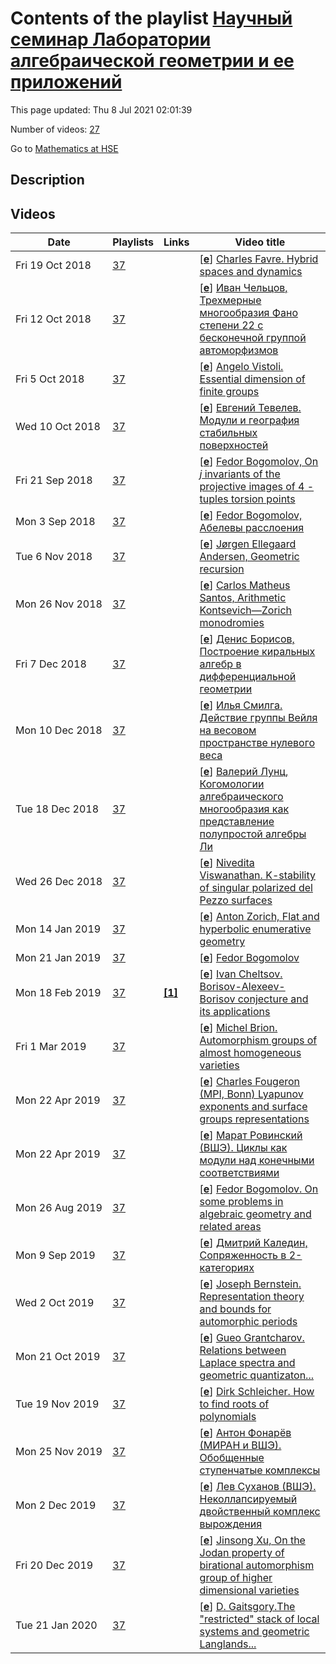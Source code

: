 # Contents of the playlist [Научный cеминар Лаборатории алгебраической геометрии и ее приложений](https://www.youtube.com/playlist?list=PLq3E5oubNNoCHLUPRtfGiWUj4FfMLFWEY)

This page updated: Thu 8 Jul 2021 02:01:39

Number of videos: [27](#videos)

Go to [Mathematics at HSE](../README.md)

## Description



## Videos

|Date|Playlists|Links|Video title|
|---|---|---|---|
| Fri&nbsp;19&nbsp;Oct&nbsp;2018 | [37](../playlists/37 "Научный cеминар Лаборатории алгебраической геометрии и ее приложений") |  | [[**e**](https://studio.youtube.com/video/C_tOS0LmY7o/edit "Edit")] [Charles Favre. Hybrid spaces and dynamics](https://www.youtube.com/watch?v=C_tOS0LmY7o&list=PLq3E5oubNNoCHLUPRtfGiWUj4FfMLFWEY "Научный Семинар Лаборатории алгебраической геометрии и ее приложений 19.10.18&#013;&#013;I shall review how to use the construction of hybrid spaces introduced by V. Berkovich and recently used by Boucksom and Jonsson to analyze degeneration of holomorphic dynamical systems.") |
| Fri&nbsp;12&nbsp;Oct&nbsp;2018 | [37](../playlists/37 "Научный cеминар Лаборатории алгебраической геометрии и ее приложений") |  | [[**e**](https://studio.youtube.com/video/Cc6iYTeTxPQ/edit "Edit")] [Иван Чельцов, Трехмерные многообразия Фано степени 22 с бесконечной группой автоморфизмов](https://www.youtube.com/watch?v=Cc6iYTeTxPQ&list=PLq3E5oubNNoCHLUPRtfGiWUj4FfMLFWEY "Научный Семинар Лаборатории алгебраической геометрии и ее приложений, 12.10.2018&#013;&#013;Трехмерные многообразия Фано степени 22 были ошибочно пропущены Фано, и открыты Исковских в 80-х годах прошлого столетия. Но сам Исковских пропустил одно из них, группа автоморфизмов которого такая же как у проективной прямой. Позже это многообраззие было найдено Мукаем и Умемурой, а Прохоров описал все трехмерные многообразия Фано степени 22 с бесконечной группой автоморфизмов Их немного: многообразие Мукая-Умемуры, одно многообразие с действием аддитивной группы, и однопараметрическое семейство многообразий с действием мультипликативной группы. В первой части доклада мы очень явно опишем конструкцию последних многообразий, которая недавно была найдена Кузнецовым и Прохоровым. А во второй части доклада мы покажем как ее применить чтобы ответить на один старый вопрос Дональдсона.") |
| Fri&nbsp;5&nbsp;Oct&nbsp;2018 | [37](../playlists/37 "Научный cеминар Лаборатории алгебраической геометрии и ее приложений") |  | [[**e**](https://studio.youtube.com/video/nfFUMBedH2A/edit "Edit")] [Angelo Vistoli. Essential dimension of finite groups](https://www.youtube.com/watch?v=nfFUMBedH2A&list=PLq3E5oubNNoCHLUPRtfGiWUj4FfMLFWEY "Научный Семинар Лаборатории алгебраической геометрии и ее приложений, 05.10.2018. Доклад проводится совместно с коллоквиумом Москва-Пиза.&#013;&#013;Essential dimension is a fundamental way of measuring the complexity of a finite group G. It measures how many independent parameters are needed to describe all Galois extensions E/K with group G, where K is an extension of a fixed base field k. For example, if k contains a primitive n-th root of 1 and G is a cyclic group of order n, all Galois extensions E/K with Galois group G is obtained by taking an n-th root of an element of K; this means that the essential dimension of a cyclic group of order n is 1.&#013;&#013;I will review some of what is known about essential dimension of finite groups and the main techniques that are used in the subject, including some very recent applications of birational geometry") |
| Wed&nbsp;10&nbsp;Oct&nbsp;2018 | [37](../playlists/37 "Научный cеминар Лаборатории алгебраической геометрии и ее приложений") |  | [[**e**](https://studio.youtube.com/video/XUjytrWoIzk/edit "Edit")] [Евгений Тевелев. Модули и география стабильных поверхностей](https://www.youtube.com/watch?v=XUjytrWoIzk&list=PLq3E5oubNNoCHLUPRtfGiWUj4FfMLFWEY "Научный Семинар Лаборатории алгебраической геометрии и ее приложений, 10.10.2018&#013;&#013;Ли и Парк построили много примеров односвязных гладких&#013;алгебраических поверхностей общего типа без голоморфных форм&#013;с помощью Q-горенстейновых сглаживаний стабильных поверхностей.&#013;Я расскажу о двух обобщениях этого метода. Одно использует&#013;гипотезу Мори о семистабильных флипах, доказанную совместно&#013;с Полом Хакингом и Джанкарло Урзуа. Другое показывает, как&#013;с помощью редукции по модулю простого числа доказывать&#013;односвязность конкретных комплексных поверхностей,&#013;например поверхности Крайгеро-Гаттаццо (совместная работа&#013;с Джули Рана и Джанкарло Урзуа).") |
| Fri&nbsp;21&nbsp;Sep&nbsp;2018 | [37](../playlists/37 "Научный cеминар Лаборатории алгебраической геометрии и ее приложений") |  | [[**e**](https://studio.youtube.com/video/M9MYCbqibKI/edit "Edit")] [Fedor Bogomolov, On $j$ invariants of the projective images of $4$ - tuples torsion points](https://www.youtube.com/watch?v=M9MYCbqibKI&list=PLq3E5oubNNoCHLUPRtfGiWUj4FfMLFWEY "Научный Семинар Лаборатории алгебраической геометрии и ее приложений. 14.09.2018&#013;&#013;This talk is a continuation of the series of talks I gave last year. In this talk I will discuss the proof of some cases of first of conjecture formulated in our joint article with Hang Fu and Yuri Tschinkel. Namely consider a natural family of elliptic curves $E&#95;t,t\in P^1&#95;t$ (with singular fibers over $0,1,\infty.) having a natural subgroup of $2$-torsion points and an involution $\theta$ which maps them into themselves. The quotient of the family $E&#95;t$ by $\theta$ is a rational family with generic fiber $P^1&#95;z$ over $P^1&#95;t$ We are considering the $4$ tuples of the images of torsion points in $P^1&#95;z$ and $j$-invariant of the $4$-tuples with values in $P^1&#95;j$. Note that the family of all torsion $4$-tuples in all curves $P^1&#95;z$ split into a union of irreducible curves $Y&#95;{\omega}$. Thus we have a map $t,j$ on every $Y&#95;{\omega}$ into $P^1&#95;t\times P^1&#95;j$. Conjecture The map $t,j: Y&#95;{\omega}$ is rational embedding for all but a few natural exceptions. I will discuss in my talk several results obtained jointly with Hang Fu supporting this conjecture based on the study on the behavior of torsion points of elliptic curves under multiplicative degeneration.") |
| Mon&nbsp;3&nbsp;Sep&nbsp;2018 | [37](../playlists/37 "Научный cеминар Лаборатории алгебраической геометрии и ее приложений") |  | [[**e**](https://studio.youtube.com/video/YfRirBLLzrY/edit "Edit")] [Fedor Bogomolov, Абелевы расслоения](https://www.youtube.com/watch?v=YfRirBLLzrY&list=PLq3E5oubNNoCHLUPRtfGiWUj4FfMLFWEY "Научный Семинар Лаборатории алгебраической геометрии и ее приложений. 31.08.2018&#013;&#013;В своем докладе я собираюсь обсудить структуру расслоений общий слой которых является абелевым многообразием. В частности, я рассмотрю критерии существования сечений в таких расслоениях как топологических, так и алгебраических в проективном случае. Я также собираюсь рассказать о приложении этих критериев к описанию структуры лагранжевых расслоений на гиперкэлеровых многообразиях. В частности результаты о структуре базы такого расслоения. Мой доклад основан на совместных результатах с Курносовым, Вербитским и Деевым") |
| Tue&nbsp;6&nbsp;Nov&nbsp;2018 | [37](../playlists/37 "Научный cеминар Лаборатории алгебраической геометрии и ее приложений") |  | [[**e**](https://studio.youtube.com/video/YqjIpyabqpM/edit "Edit")] [Jørgen Ellegaard Andersen, Geometric recursion](https://www.youtube.com/watch?v=YqjIpyabqpM&list=PLq3E5oubNNoCHLUPRtfGiWUj4FfMLFWEY "Научный Семинар Лаборатории алгебраической геометрии и ее приложений. 02.11.2018&#013;&#013;Geometric Recursion is a very general machinery for constructing mapping class group invariants objects associated to two dimensional surfaces. After presenting the general abstract setup&#013;we shall see how a number of constructions in low dimensional geometry and topology fits into this setting. These will include the Mirzakhani-McShane identies and Zeta-functions based on the simpel closed geodesic length spectrum. We shall see how Geometric Recursion provides us with a kind of categorification of Topological Recursion, namely any application of Topological Recursion can be lifted to a Geometric Recursion setting involving continuous functions on Teichmuller space, where the connection back to Topological Recursion is obtained by integration over the moduli space of curve.&#013;We will end the talk by applying the machinery to obtain interesting results on expectation values of various statistics of length of simple closed geodesic over moduli spaces of hyperbolic surfaces.&#013;The work presented is joint with G. Borot and N. Orantin.") |
| Mon&nbsp;26&nbsp;Nov&nbsp;2018 | [37](../playlists/37 "Научный cеминар Лаборатории алгебраической геометрии и ее приложений") |  | [[**e**](https://studio.youtube.com/video/w29sGWt_xHA/edit "Edit")] [Carlos Matheus Santos,   Arithmetic Kontsevich—Zorich monodromies](https://www.youtube.com/watch?v=w29sGWt_xHA&list=PLq3E5oubNNoCHLUPRtfGiWUj4FfMLFWEY "Научный Семинар Лаборатории алгебраической геометрии и ее приложений. 23.11.18&#013;&#013;In this talk, we will discuss a joint work with Pascal Hubert around a question of Sarnak on the presence of thin groups amongst the Kontsevich-Zorich monodromies of SL(2,R)-orbits on moduli spaces of translation surfaces.") |
| Fri&nbsp;7&nbsp;Dec&nbsp;2018 | [37](../playlists/37 "Научный cеминар Лаборатории алгебраической геометрии и ее приложений") |  | [[**e**](https://studio.youtube.com/video/IdEVjf-Rjw4/edit "Edit")] [Денис Борисов, Построение киральных алгебр в  дифференциальной геометрии](https://www.youtube.com/watch?v=IdEVjf-Rjw4&list=PLq3E5oubNNoCHLUPRtfGiWUj4FfMLFWEY "Научный Семинар Лаборатории алгебраической геометрии и ее приложений. 09.11.2018. &#013;&#013;Я   представлю   метод   построения   киральных   алгебр   (в их дифференциально-геометрической  форме)  на  многообразиях произвольной  размерности.  Начальными  данными являются когомологические классы Делиня соответствующей размерности. Я покажу, что такие &#013;классы   определяют линейные   расслоения   на   грассманианах Бейлинсона-Дринфельда. Определив  квази-&#013;когерентные  пучки как  пучки  борнологических  пространств,  мы  можем перенести эти линейные расслоения на пространства Рана, получая  таким образом киральные &#013;алгебры. This is a joint work with Kobi Kremnizer (Oxford)") |
| Mon&nbsp;10&nbsp;Dec&nbsp;2018 | [37](../playlists/37 "Научный cеминар Лаборатории алгебраической геометрии и ее приложений") |  | [[**e**](https://studio.youtube.com/video/9JJvg46TAI0/edit "Edit")] [Илья Смилга. Действие группы Вейля на весовом пространстве нулевого веса](https://www.youtube.com/watch?v=9JJvg46TAI0&list=PLq3E5oubNNoCHLUPRtfGiWUj4FfMLFWEY "Научный Семинар Лаборатории алгебраической геометрии и ее приложений. 07.12.2018&#013;&#013;Пусть G - простая (комплексная, или расщепимая, или компактная) группа Ли, а rho - конечномерное неприводимое представление этой группы (на пространстве V). Тогда можно определить действие группы Вейля W группы G на весовое подпространство V, соответствующее нулевому весу (назовём его V0). Особую роль в группе Вейля играет &#34;самый длинный элемент&#34; w0, который все положительные корни переводит в отрицательные. Мы расскажем о решении следующего вопроса: в каких случаях w0 действует на V0 нетривиально? (Вопрос возник в связи с некоторым вопросом по динамике групп аффинных преобразований). &#013;Разумеется, когда V0 само тривиально (то есть когда старший вес V не лежит в решётке корней), то и действие тоже тривиально. В остальных случаях оказывается, что действие почти всегда нетривиально. Исключение составляют те представления, чей старший вес кратен одному из фундаментальных весов, с коэффициентом, не превышающим некоторое пороговое значение. Эти пороговые значения зависят от группы и от веса, и выстраиваются в очень интригующую таблицу.") |
| Tue&nbsp;18&nbsp;Dec&nbsp;2018 | [37](../playlists/37 "Научный cеминар Лаборатории алгебраической геометрии и ее приложений") |  | [[**e**](https://studio.youtube.com/video/ufPb7YYKvMU/edit "Edit")] [Валерий Лунц, Когомологии алгебраического многообразия как представление полупростой алгебры Ли](https://www.youtube.com/watch?v=ufPb7YYKvMU&list=PLq3E5oubNNoCHLUPRtfGiWUj4FfMLFWEY "Я расскажу свою старую работу с E. Looijenga про то, что в когомологиях гладкого проективного многообразия возникает естественное действие некоторой полупростой алгебры Ли.   Интересны   связи   этой   конструкции   с группой   автоэквивалентностей   производной категории многообразия   и   с   зеркальной   симметрией.   Будут сформулированы   некоторые конкретные гипотезы.&#013;&#013;(joint colloquium of Laboratory of Algebraic Geometry and Laboratory of Mirror Symmetry)") |
| Wed&nbsp;26&nbsp;Dec&nbsp;2018 | [37](../playlists/37 "Научный cеминар Лаборатории алгебраической геометрии и ее приложений") |  | [[**e**](https://studio.youtube.com/video/84KX5i4Y8gA/edit "Edit")] [Nivedita Viswanathan. K-stability of singular polarized del Pezzo surfaces](https://www.youtube.com/watch?v=84KX5i4Y8gA&list=PLq3E5oubNNoCHLUPRtfGiWUj4FfMLFWEY "Научный Семинар Лаборатории алгебраической геометрии и ее приложений, 24.12.18&#013;&#013;We show how to prove K-stability for some polarized mildly singular del Pezzo surfaces of degree 1") |
| Mon&nbsp;14&nbsp;Jan&nbsp;2019 | [37](../playlists/37 "Научный cеминар Лаборатории алгебраической геометрии и ее приложений") |  | [[**e**](https://studio.youtube.com/video/NT777B2iQYk/edit "Edit")] [Anton Zorich, Flat and hyperbolic enumerative geometry](https://www.youtube.com/watch?v=NT777B2iQYk&list=PLq3E5oubNNoCHLUPRtfGiWUj4FfMLFWEY "Научный Семинар Лаборатории алгебраической геометрии и ее приложений, 28.12.2018&#013;&#013;This talk (based on joint work with V.Delecroix, E.Goujard and P.Zograf) bridges certain aspects of flat and hyperbolic enumerative geometry. We derive from the Kontsevich's count of metric ribbon graphs a formula for the Masur--Veech volume of the moduli space of quadratic differentials in terms of intersection numbers of psi-classes. We show that Mirzakhani's frequencies of simple closed hyperbolic   geodesics   of   different   combinatorial   types   coincide   with   the   frequencies   of   the corresponding square-tiled surfaces. Using our recent equidistribution results for square-tiled surfaces of fixed combinatorial type we derive applications for the count of meanders on surfaces of arbitrary &#013;genus. We conclude with several conjectures concerning the shape of a typical multicurve on a surface of large genus and the shape of a typical square-tiled surface of large genus.") |
| Mon&nbsp;21&nbsp;Jan&nbsp;2019 | [37](../playlists/37 "Научный cеминар Лаборатории алгебраической геометрии и ее приложений") |  | [[**e**](https://studio.youtube.com/video/8nWdRLOTUug/edit "Edit")] [Fedor Bogomolov](https://www.youtube.com/watch?v=8nWdRLOTUug&list=PLq3E5oubNNoCHLUPRtfGiWUj4FfMLFWEY "Научный Семинар Лаборатории алгебраической геометрии и ее приложений, 18.01.2019&#013;&#013;Fedor Bogomolov. On base varieties of lagrangian abelian fibrations on projective hyperkahler manifolds&#013;&#013;In my talk I will discuss the results of our recent joint article with N. Kurnosov. In this article we complete the proof that Lagrangian abelian fibrations on compact hyperkhaler fourfolds have projective plane as a base. I will discuss the main result and also possible generalization to the case of higher dimensions.") |
| Mon&nbsp;18&nbsp;Feb&nbsp;2019 | [37](../playlists/37 "Научный cеминар Лаборатории алгебраической геометрии и ее приложений") | [**[1]**](https://arxiv.org/abs/1901.04145) | [[**e**](https://studio.youtube.com/video/UE9pxFGLk8E/edit "Edit")] [Ivan Cheltsov. Borisov-Alexeev-Borisov conjecture and its applications](https://www.youtube.com/watch?v=UE9pxFGLk8E&list=PLq3E5oubNNoCHLUPRtfGiWUj4FfMLFWEY "Семинар Лаборатории алгебраической геометрии, 15.02.2019&#013;&#013;In August 2018, Caucher Birkar got Fields Medal for his proof of the famous Borisov-Alexeev-Borisov conjecture. This result has many applications. One of them is the proof, due toProkhorov and Shramov, of the Jordan property for the Cremona group Cr(n) of birationalautomorphisms of the n-dimensionl projective space. This is a generalization of the classical result ofSerre on the structure of Cr(2), the Cremona group of the plane. Another application is due to Blanc,Lamy and Zimmermann (see https://arxiv.org/abs/1901.04145), who generalized the classical result ofCantat and Lamy to higher dimensions. In my talk I will introduce the classical framework andmotivations in a geometric and accessible way. Then I will explain what the Borisov-Alexeev-Borisovconjecture is and will present its new application, which is a work in progress with Blanc, Duncan andProkhorov") |
| Fri&nbsp;1&nbsp;Mar&nbsp;2019 | [37](../playlists/37 "Научный cеминар Лаборатории алгебраической геометрии и ее приложений") |  | [[**e**](https://studio.youtube.com/video/yIbD6zpc9SM/edit "Edit")] [Michel Brion. Automorphism groups of almost homogeneous varieties](https://www.youtube.com/watch?v=yIbD6zpc9SM&list=PLq3E5oubNNoCHLUPRtfGiWUj4FfMLFWEY "Семинар Лаборатории алгебраической геометрии 28.02.2019&#013;&#013;The automorphism group of a projective algebraic variety X is known to be a &#34;locally algebraic group&#34;, extension of a discrete group (the group of components) by a connected algebraic group. The group of components of Aut(X) is quite mysterious: recently, Lesieutre constructed examples for which this group is not finitely generated. In this talk, we will discuss the structure of Aut(X) when X has an action of an algebraic group with an open dense orbit. In particular, we will see that the group of components is arithmetic (and hence finitely presented) under this assumption.") |
| Mon&nbsp;22&nbsp;Apr&nbsp;2019 | [37](../playlists/37 "Научный cеминар Лаборатории алгебраической геометрии и ее приложений") |  | [[**e**](https://studio.youtube.com/video/-YSKO1Lf3WY/edit "Edit")] [Charles Fougeron (MPI, Bonn) Lyapunov exponents and surface groups representations](https://www.youtube.com/watch?v=-YSKO1Lf3WY&list=PLq3E5oubNNoCHLUPRtfGiWUj4FfMLFWEY "Семинар Лаборатории алгебраической геометрии, 12.04.2019&#013;On a hyperbolic surface, we consider a representation of its fundamental group in a matrix group; in other words, a flat bundle above the surface. Under some integrability hypothesis we can associate to theses objects a set of Lyapunov exponents and a flag decomposition of the bundle that will characterize the dynamics of the vectors in the bundle transported along hyperbolic geodesics on the surface. This decomposition is sometimes called dynamical variation of Hodge structure. In fact, some recent results relate this dynamical decomposition with the holomorphic subbundles of the flat bundle.&#013;&#013;During the seminar, I will explain this link, and will consider a specific case induced by hypergeometric differential equations. Finally, I will present some advances in a work in progress with S. Filip on a family of examples that was remarked to be special through the computation of their Lyapunov exponents, and whose monodromy groups give new conjectural examples of discrete or thin subgroups of matrix groups.") |
| Mon&nbsp;22&nbsp;Apr&nbsp;2019 | [37](../playlists/37 "Научный cеминар Лаборатории алгебраической геометрии и ее приложений") |  | [[**e**](https://studio.youtube.com/video/x0HLvecwFAc/edit "Edit")] [Марат Ровинский (ВШЭ). Циклы как модули над конечными соответствиями](https://www.youtube.com/watch?v=x0HLvecwFAc&list=PLq3E5oubNNoCHLUPRtfGiWUj4FfMLFWEY "Для произвольного набора гладких проективных многообразий и неотрицательного целого q прямую сумму пространств q-циклов этих многообразий можно рассматривать как модуль над алгеброй конечных соответствий данного набора. Я расскажу то немногое, что известно об этих модулях, а также, чего от них естественно ожидать.") |
| Mon&nbsp;26&nbsp;Aug&nbsp;2019 | [37](../playlists/37 "Научный cеминар Лаборатории алгебраической геометрии и ее приложений") |  | [[**e**](https://studio.youtube.com/video/i_nXSRGzY3s/edit "Edit")] [Fedor Bogomolov. On some problems in algebraic geometry and related areas](https://www.youtube.com/watch?v=i_nXSRGzY3s&list=PLq3E5oubNNoCHLUPRtfGiWUj4FfMLFWEY "Научный Семинар Лаборатории алгебраической геометрии и ее приложений 23.08.2019&#013;&#013;I would like to discuss some open problems in complex geometry, algberaic geometry and number theory which I encounted in my research") |
| Mon&nbsp;9&nbsp;Sep&nbsp;2019 | [37](../playlists/37 "Научный cеминар Лаборатории алгебраической геометрии и ее приложений") |  | [[**e**](https://studio.youtube.com/video/Wy5qhXGd8Pc/edit "Edit")] [Дмитрий Каледин, Сопряженность в 2-категориях](https://www.youtube.com/watch?v=Wy5qhXGd8Pc&list=PLq3E5oubNNoCHLUPRtfGiWUj4FfMLFWEY "Научный Семинар Лаборатории алгебраической геометрии и ее приложений, 06.09.2019") |
| Wed&nbsp;2&nbsp;Oct&nbsp;2019 | [37](../playlists/37 "Научный cеминар Лаборатории алгебраической геометрии и ее приложений") |  | [[**e**](https://studio.youtube.com/video/qstJXYo2o7k/edit "Edit")] [Joseph Bernstein. Representation theory and bounds for  automorphic periods](https://www.youtube.com/watch?v=qstJXYo2o7k&list=PLq3E5oubNNoCHLUPRtfGiWUj4FfMLFWEY "Научный Семинар Лаборатории алгебраической геометрии и ее приложений, 07.06.2012") |
| Mon&nbsp;21&nbsp;Oct&nbsp;2019 | [37](../playlists/37 "Научный cеминар Лаборатории алгебраической геометрии и ее приложений") |  | [[**e**](https://studio.youtube.com/video/_RXs7c2EWGI/edit "Edit")] [Gueo Grantcharov. Relations between Laplace spectra and geometric quantizaton...](https://www.youtube.com/watch?v=_RXs7c2EWGI&list=PLq3E5oubNNoCHLUPRtfGiWUj4FfMLFWEY "Научный Семинар Лаборатории алгебраической геометрии и ее приложений 18.10.19&#013;Gueo Grantcharov (FIU). Relations between Laplace spectra and geometric quantizaton of Riemannian symmetric spaces&#013;&#013;In a joint work with Dimitar Grantcharov we applied a modified Kostant-Souriau geometric quantization scheme due to and Czyz-Hess to the cotangent bundles of compact rank-one Riemannian&#013;symmetric spaces (CROSS). It turns out that the energy spectrum obtained from the quantization is related to the spectrum of the Laplace-Beltrami operator of the CROSS. Moreover, the real dimensions of the corresponding eigenspaces coincide with the complex dimensions of the spaces of holomorphic sections of the quantum bundles. In the talk I'll explain the construction, as well as its extension to the Riemannian symmetric spaces of arbitrary rank.") |
| Tue&nbsp;19&nbsp;Nov&nbsp;2019 | [37](../playlists/37 "Научный cеминар Лаборатории алгебраической геометрии и ее приложений") |  | [[**e**](https://studio.youtube.com/video/S8B1qiqY0tU/edit "Edit")] [Dirk Schleicher. How to find roots of polynomials](https://www.youtube.com/watch?v=S8B1qiqY0tU&list=PLq3E5oubNNoCHLUPRtfGiWUj4FfMLFWEY "15.11.2019. Laboratory of algebraic geometry. Joint seminar with &#34;Geometry and Dynamics&#34;&#013;Dirk Schleicher. How to find roots of polynomials —  and how university students can do successful research on a century-old problem&#013;&#013;Every polynomial of degree d has d roots over the complex numbers — this result has been known for centuries, and there are very old algorithms to find these roots. Especially since this is a problem that has substantial importance in many areas of science and engineering, it may come as a surprise that it is not so clear how to actually find all the roots of a given polynomial. We try to explain some of the difficulties, and how surprising progress has been made by a few young students. The moral of the story will be that mathematics is not finished, but provides challenges and opportunity for the next generation as well.") |
| Mon&nbsp;25&nbsp;Nov&nbsp;2019 | [37](../playlists/37 "Научный cеминар Лаборатории алгебраической геометрии и ее приложений") |  | [[**e**](https://studio.youtube.com/video/tPXS7-0VV9I/edit "Edit")] [Антон Фонарёв (МИРАН и ВШЭ). Обобщенные ступенчатые комплексы](https://www.youtube.com/watch?v=tPXS7-0VV9I&list=PLq3E5oubNNoCHLUPRtfGiWUj4FfMLFWEY "Научный Семинар Лаборатории алгебраической геометрии и ее приложений 22.11.19&#013;Будет рассказано о двух результатах, полученных за последний год: доказательство обобщенной гипотезы Дубровина (в смысле Кузнецова–Смирнова) для классических грассманианов и доказательство полноты исключительных наборов Кузнецова–Полищука на лагранжевых грассманианах. Обе задачи удается решить, построив некоторые интересные точные комплексы векторных расслоений, которые в каком-то смысле обобщают комплекс Кошуля") |
| Mon&nbsp;2&nbsp;Dec&nbsp;2019 | [37](../playlists/37 "Научный cеминар Лаборатории алгебраической геометрии и ее приложений") |  | [[**e**](https://studio.youtube.com/video/geHSXiFW-18/edit "Edit")] [Лев Суханов (ВШЭ). Неколлапсируемый двойственный комплекс вырождения](https://www.youtube.com/watch?v=geHSXiFW-18&list=PLq3E5oubNNoCHLUPRtfGiWUj4FfMLFWEY "Научный Семинар Лаборатории алгебраической геометрии и ее приложений, 29.11.2019&#013;&#013;Пусть $X&#95;t$ - семейство поверхностей с гладким тотальным пространством и normal crossing особым слоем. Двойственным комплексом называется триангулированное пространство, комбинаторика которого двойственна комбинаторике компонент особого слоя - вершины соответствуют компонентам, рёбра - кривым пересечения, а треугольники - тройным точкам.&#013;&#013;Из результатов Коллара, Ксу и де Ферне следует, что в случае, если компоненты особого слоя и кривые пересечения рациональны, рациональность общего слоя влечёт что двойственный комплекс коллапсируем (т.е. может быть стянут в точку операциями элементарного коллапса).&#013;&#013;Мы приведем пример ситуации, когда двойственный комплекс оказывается неколлапсируемым, однако стягиваемым - в такой ситуации общий слой обладает $h^{1,0} = h^{2,0} = 0$, однако не рационален") |
| Fri&nbsp;20&nbsp;Dec&nbsp;2019 | [37](../playlists/37 "Научный cеминар Лаборатории алгебраической геометрии и ее приложений") |  | [[**e**](https://studio.youtube.com/video/MW-fio7JAWQ/edit "Edit")] [Jinsong Xu, On the Jodan property of birational automorphism group of higher dimensional varieties](https://www.youtube.com/watch?v=MW-fio7JAWQ&list=PLq3E5oubNNoCHLUPRtfGiWUj4FfMLFWEY "Научный Семинар Лаборатории алгебраической геометрии и ее приложений 18.12.2019&#013;A classical theorem of Jordan states that there exists a constant J(n) such for any finite subgroup G of GL(n), one may find an abelian subgroup G&#95;0 of G with index at most J(n). For the last decade, this property has been studied for many other groups by Serre, Prokhorov, Shramov, Popov, Zarhin etc. In this talk we survey the current state of art, and present a conjectural characterization of those varieties whose birational automorphism groups are not Jordan.") |
| Tue&nbsp;21&nbsp;Jan&nbsp;2020 | [37](../playlists/37 "Научный cеминар Лаборатории алгебраической геометрии и ее приложений") |  | [[**e**](https://studio.youtube.com/video/1goysaIH4vI/edit "Edit")] [D. Gaitsgory.The &#34;restricted&#34; stack of local systems and geometric Langlands...](https://www.youtube.com/watch?v=1goysaIH4vI&list=PLq3E5oubNNoCHLUPRtfGiWUj4FfMLFWEY "Научный Семинар Лаборатории алгебраической геометрии и ее приложений 17.01.2020&#013;Dennis Gaitsgory (Harvard). The &#34;restricted&#34; stack of local systems and geometric Langlands with nilpotent singular support&#013;&#013;Abstract: We define a new geometric object, called the &#34;restricted&#34; stack of local systems, which exists in the context of any sheaf theory. We show that the category of sheaves (constructible, D-modules or l-adic) on Bun(G) with nilpotent singular support admits a spectral decomposition along this stack, and we'll formulate a version of the geometric Langlands conjecture in this context. In the case of l-adic sheaves when the ground field is finite field, we'll formulate a conjecture that relates the geometric and function-theoretic situations.") |
